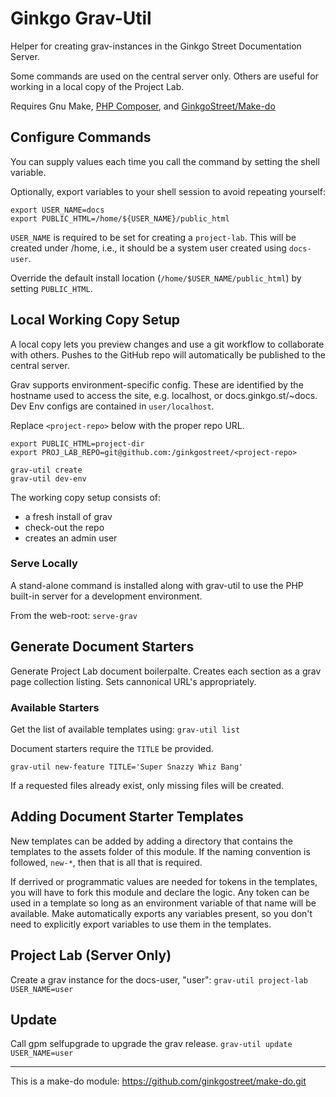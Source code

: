 
# Ginkgo Grav-Util

Helper for creating grav-instances in the Ginkgo Street Documentation Server.

Some commands are used on the central server only. Others are useful for working in a local copy of the Project Lab.

Requires Gnu Make, [PHP Composer](https://getcomposer.org), and [GinkgoStreet/Make-do](https://github.com/ginkgostreet/make-do)

## Configure Commands
You can supply values each time you call the command by setting the shell variable.

Optionally, export variables to your shell session to avoid repeating yourself:
```shell
export USER_NAME=docs
export PUBLIC_HTML=/home/${USER_NAME}/public_html
```

`USER_NAME` is required to be set for creating a `project-lab`. This will be created under /home, i.e., it should be a system user created using `docs-user`.

Override the default install location (`/home/$USER_NAME/public_html`) by setting `PUBLIC_HTML`.


## Local Working Copy Setup

A local copy lets you preview changes and use a git workflow to collaborate with others. Pushes to the GitHub repo will automatically be published to the central server.

Grav supports environment-specific config. These are identified by the hostname used to access the site, e.g. localhost, or docs.ginkgo.st/~docs. Dev Env configs are contained in `user/localhost`.

Replace `<project-repo>` below with the proper repo URL. 
```shell
export PUBLIC_HTML=project-dir 
export PROJ_LAB_REPO=git@github.com:/ginkgostreet/<project-repo>

grav-util create
grav-util dev-env
```

The working copy setup consists of:
 - a fresh install of grav
 - check-out the repo
 - creates an admin user

### Serve Locally

A stand-alone command is installed along with grav-util to use the PHP built-in server for a development environment.

From the web-root:
`serve-grav`

## Generate Document Starters

Generate Project Lab document boilerpalte. Creates each section as a grav page collection listing. Sets cannonical URL's appropriately.

### Available Starters
Get the list of available templates using: `grav-util list`

Document starters require the `TITLE` be provided.

```shell
grav-util new-feature TITLE='Super Snazzy Whiz Bang'
```
If a requested files already exist, only missing files will be created.

## Adding Document Starter Templates
New templates can be added by adding a directory that contains the templates to the assets folder of this module. If the naming convention is followed, `new-*`, then that is all that is required.

If derrived or programmatic values are needed for tokens in the templates, you will have to fork this module and declare the logic. Any token can be used in a template so long as an environment variable of that name will be available. Make automatically exports any variables present, so you don't need to explicitly export variables to use them in the templates.

## Project Lab (Server Only)

Create a grav instance for the docs-user, "user":
`grav-util project-lab USER_NAME=user`

## Update

Call gpm selfupgrade to upgrade the grav release.
`grav-util update USER_NAME=user`

----
This is a make-do module: https://github.com/ginkgostreet/make-do.git
